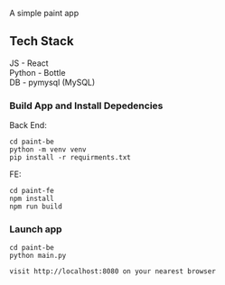 A simple paint app

## Tech Stack

JS - React<br>
Python - Bottle<br>
DB - pymysql (MySQL)<br>

### Build App and Install Depedencies
Back End:
```
cd paint-be
python -m venv venv
pip install -r requirments.txt
```
FE:
```
cd paint-fe
npm install
npm run build
```

### Launch app
```
cd paint-be
python main.py

visit http://localhost:8080 on your nearest browser
```
